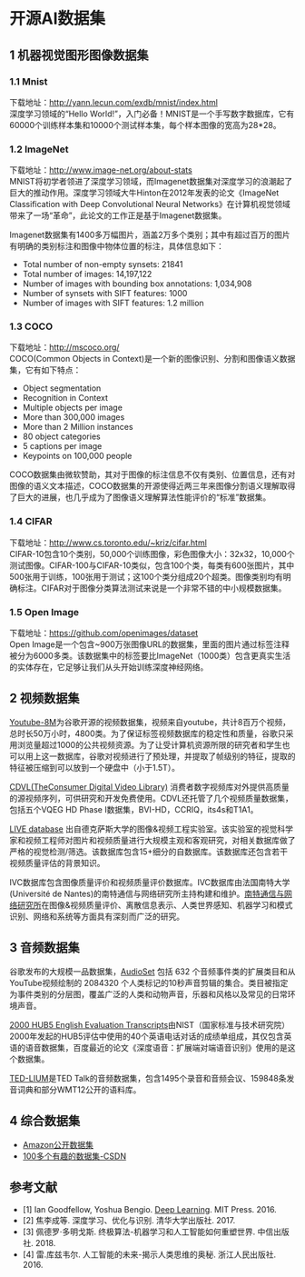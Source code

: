 # 开源AI数据集

## 1 机器视觉图形图像数据集

### 1.1 Mnist

下载地址：http://yann.lecun.com/exdb/mnist/index.html  
深度学习领域的“Hello World!”，入门必备！MNIST是一个手写数字数据库，它有60000个训练样本集和10000个测试样本集，每个样本图像的宽高为28*28。

### 1.2 ImageNet

下载地址：http://www.image-net.org/about-stats  
MNIST将初学者领进了深度学习领域，而Imagenet数据集对深度学习的浪潮起了巨大的推动作用。深度学习领域大牛Hinton在2012年发表的论文《ImageNet Classification with Deep Convolutional Neural Networks》在计算机视觉领域带来了一场“革命”，此论文的工作正是基于Imagenet数据集。

Imagenet数据集有1400多万幅图片，涵盖2万多个类别；其中有超过百万的图片有明确的类别标注和图像中物体位置的标注，具体信息如下：

- Total number of non-empty synsets: 21841  
- Total number of images: 14,197,122  
- Number of images with bounding box annotations: 1,034,908  
- Number of synsets with SIFT features: 1000  
- Number of images with SIFT features: 1.2 million  

### 1.3 COCO

下载地址：http://mscoco.org/  
COCO(Common Objects in Context)是一个新的图像识别、分割和图像语义数据集，它有如下特点：

- Object segmentation  
- Recognition in Context  
- Multiple objects per image  
- More than 300,000 images  
- More than 2 Million instances  
- 80 object categories  
- 5 captions per image  
- Keypoints on 100,000 people  

COCO数据集由微软赞助，其对于图像的标注信息不仅有类别、位置信息，还有对图像的语义文本描述，COCO数据集的开源使得近两三年来图像分割语义理解取得了巨大的进展，也几乎成为了图像语义理解算法性能评价的“标准”数据集。

### 1.4 CIFAR

下载地址：http://www.cs.toronto.edu/~kriz/cifar.html  
CIFAR-10包含10个类别，50,000个训练图像，彩色图像大小：32x32，10,000个测试图像。CIFAR-100与CIFAR-10类似，包含100个类，每类有600张图片，其中500张用于训练，100张用于测试；这100个类分组成20个超类。图像类别均有明确标注。CIFAR对于图像分类算法测试来说是一个非常不错的中小规模数据集。

### 1.5 Open Image

下载地址：https://github.com/openimages/dataset  
Open Image是一个包含~900万张图像URL的数据集，里面的图片通过标签注释被分为6000多类。该数据集中的标签要比ImageNet（1000类）包含更真实生活的实体存在，它足够让我们从头开始训练深度神经网络。

## 2 视频数据集

[Youtube-8M](https://research.google.com/youtube8m/)为谷歌开源的视频数据集，视频来自youtube，共计8百万个视频，总时长50万小时，4800类。为了保证标签视频数据库的稳定性和质量，谷歌只采用浏览量超过1000的公共视频资源。为了让受计算机资源所限的研究者和学生也可以用上这一数据库，谷歌对视频进行了预处理，并提取了帧级别的特征，提取的特征被压缩到可以放到一个硬盘中（小于1.5T）。

[CDVL(TheConsumer Digital Video Library)](http://www.cdvl.org/) 消费者数字视频库对外提供高质量的源视频序列，可供研究和开发免费使用。CDVL还托管了几个视频质量数据集，包括五个VQEG HD Phase I数据集，BVI-HD，CCRIQ，its4s和T1A1。

[LIVE database](http://live.ece.utexas.edu/research/Quality/) 出自德克萨斯大学的图像&视频工程实验室。该实验室的视觉科学家和视频工程师对图片和视频质量进行大规模主观和客观研究，对相关数据库做了严格的视觉检测/筛选。该数据库包含15+细分的自数据库。该数据库还包含若干视频质量评估的背景知识。

IVC数据库包含图像质量评价和视频质量评价数据库。IVC数据库由法国南特大学(Université de Nantes)的南特通信与网络研究所主持构建和维护。[南特通信与网络研究所](http://ivc.univ-nantes.fr/en/)在图像&视频质量评价、离散信息表示、人类世界感知、机器学习和模式识别、网络和系统等方面具有深刻而广泛的研究。

## 3 音频数据集

谷歌发布的大规模一品数据集，[AudioSet](https://github.com/audioset/ontology) 包括 632 个音频事件类的扩展类目和从YouTube视频绘制的 2084320 个人类标记的10秒声音剪辑的集合。类目被指定为事件类别的分层图，覆盖广泛的人类和动物声音，乐器和风格以及常见的日常环境声音。

[2000 HUB5 English Evaluation Transcripts](https://catalog.ldc.upenn.edu/LDC2002T43)由NIST（国家标准与技术研究院）2000年发起的HUB5评估中使用的40个英语电话对话的成绩单组成，其仅包含英语的语音数据集，百度最近的论文《深度语音：扩展端对端语音识别》使用的是这个数据集。

[TED-LIUM](http://www-lium.univ-lemans.fr/en/content/ted-lium-corpus)是TED Talk的音频数据集，包含1495个录音和音频会议、159848条发音词典和部分WMT12公开的语料库。

## 4 综合数据集

- [Amazon公开数据集](http://aws.amazon.com/datasets)
- [100多个有趣的数据集-CSDN](http://www.csdn.net/article/2014-06-06/2820111-100-Interesting-Data-Sets-for-Statistics)

## 参考文献

- [1] Ian Goodfellow, Yoshua Bengio. [Deep Learning](http://www.deeplearningbook.org/). MIT Press. 2016.
- [2] 焦李成等. 深度学习、优化与识别. 清华大学出版社. 2017.
- [3] 佩德罗·多明戈斯. 终极算法-机器学习和人工智能如何重塑世界. 中信出版社. 2018.
- [4] 雷.库兹韦尔. 人工智能的未来-揭示人类思维的奥秘.  浙江人民出版社. 2016.